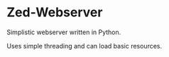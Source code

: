 # Zed-Webserver
Simplistic webserver written in Python.

Uses simple threading and can load basic resources.
